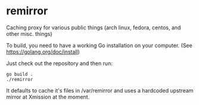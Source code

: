 # remirror
Caching proxy for various public things (arch linux, fedora, centos, and other misc. things)

To build, you need to have a working Go installation on your computer. (See https://golang.org/doc/install)

Just check out the repository and then run:

    go build .
    ./remirror

It defaults to cache it's files in /var/remirror and uses a hardcoded upstream mirror at Xmission at the moment.
